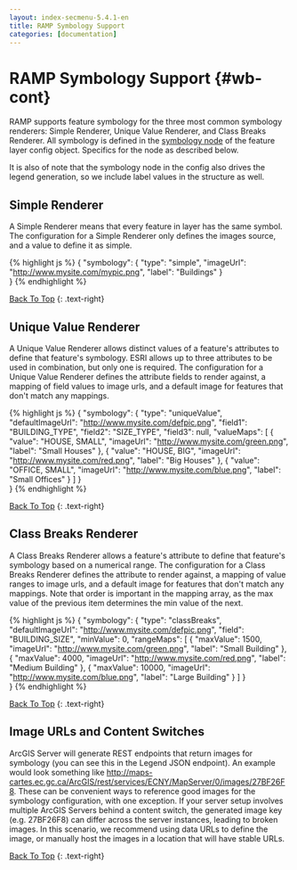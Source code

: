 ```yaml
---
layout: index-secmenu-5.4.1-en
title: RAMP Symbology Support
categories: [documentation]
---
```


<a name="top" />

# RAMP Symbology Support {#wb-cont}

<div class="toc"></div>

RAMP supports feature symbology for the three most common symbology renderers: Simple Renderer, Unique Value Renderer, and Class Breaks Renderer.  All symbology is defined in the [symbology node](json-config-en.html#featurelayers_symbology) of the feature layer config object.  Specifics for the node as described below.

It is also of note that the symbology node in the config also drives the legend generation, so we include label values in the structure as well.

## Simple Renderer

A Simple Renderer means that every feature in layer has the same symbol.  The configuration for a Simple Renderer only defines the images source, and a value to define it as simple.

{% highlight js %}
{
    "symbology": {
		"type": "simple",
		"imageUrl": "http://www.mysite.com/mypic.png",
		"label": "Buildings"
	}    
}
{% endhighlight %}

[Back To Top](#top)
{: .text-right}


## Unique Value Renderer

A Unique Value Renderer allows distinct values of a feature's attributes to define that feature's symbology.  ESRI allows up to three attributes to be used in combination, but only one is required.  The configuration for a Unique Value Renderer defines the attribute fields to render against, a mapping of field values to image urls, and a default image for features that don't match any mappings.

{% highlight js %}
{
    "symbology": {
		"type": "uniqueValue",
		"defaultImageUrl": "http://www.mysite.com/defpic.png",
		"field1": "BUILDING_TYPE",
		"field2": "SIZE_TYPE",
		"field3": null,
		"valueMaps": [
			{ "value": "HOUSE, SMALL",
			  "imageUrl": "http://www.mysite.com/green.png",
			  "label": "Small Houses"
			},
			{ "value": "HOUSE, BIG",
			  "imageUrl": "http://www.mysite.com/red.png",
			  "label": "Big Houses"
			},
			{ "value": "OFFICE, SMALL",
			  "imageUrl": "http://www.mysite.com/blue.png",
			  "label": "Small Offices"
			}
		]
	}    
}
{% endhighlight %}

[Back To Top](#top)
{: .text-right}



## Class Breaks Renderer


A Class Breaks Renderer allows a feature's attribute to define that feature's symbology based on a numerical range.  The configuration for a Class Breaks Renderer defines the attribute to render against, a mapping of value ranges to image urls, and a default image for features that don't match any mappings.  Note that order is important in the mapping array, as the max value of the previous item determines the min value of the next.

{% highlight js %}
{
    "symbology": {
		"type": "classBreaks",
		"defaultImageUrl": "http://www.mysite.com/defpic.png",
		"field": "BUILDING_SIZE",
		"minValue": 0,
		"rangeMaps": [
			{ "maxValue": 1500,
			  "imageUrl": "http://www.mysite.com/green.png",
			  "label": "Small Building"
			},
			{ "maxValue": 4000,
			  "imageUrl": "http://www.mysite.com/red.png",
			  "label": "Medium Building"
			},
			{ "maxValue": 10000,
			  "imageUrl": "http://www.mysite.com/blue.png",
			  "label": "Large Building"
			}
		]
	}    
}
{% endhighlight %}

[Back To Top](#top)
{: .text-right}


## Image URLs and Content Switches

ArcGIS Server will generate REST endpoints that return images for symbology (you can see this in the Legend JSON endpoint).  An example would look something like http://maps-cartes.ec.gc.ca/ArcGIS/rest/services/ECNY/MapServer/0/images/27BF26F8.  These can be convenient ways to reference good images for the symbology configuration, with one exception.  If your server setup involves multiple ArcGIS Servers behind a content switch, the generated image key (e.g. 27BF26F8) can differ across the server instances, leading to broken images.  In this scenario, we recommend using data URLs to define the image, or manually host the images in a location that will have stable URLs.


[Back To Top](#top)
{: .text-right}